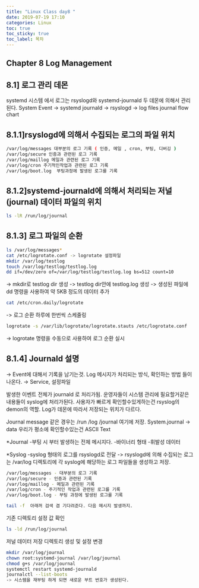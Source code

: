 ```yaml
---
title: "Linux Class day8 "
date: 2019-07-19 17:10
categories: Linux
toc: true
toc_sticky: true
toc_label: 목차
---
```


## Chapter 8 Log Management

## 8.1] 로그 관리 데몬
systemd 시스템 에서 로그는 rsyslogd와 systemd-journald 두 데몬에 의해서 관리된다.
System Event -> systemd journald -> rsyslogd -> log files
                     journal
                     flow chart 
 
 
 ## 8.1.1]rsyslogd에 의해서 수집되는 로그의 파일 위치
```bash
/var/log/messages 대부분의 로그 기록 ( 인증, 메일 , cron, 부팅, 디버깅 )
/var/log/secure 인증과 관련된 로그 기록
/var/log/maillog 메일과 관련된 로그 기록
/var/log/cron 주기적인작업과 관련된 로그 기록
/var/log/boot.log  부팅과정에 발생된 로그를 기록
```
## 8.1.2]systemd-journald에 의해서 처리되는 저널(journal) 데이터 파일의 위치
```bash
ls -lR /run/log/journal
```


## 8.1.3] 로그 파일의 순환 
```bash
ls /var/log/messages*
cat /etc/logrotate.conf -> logrotate 설정파일
mkdir /var/log/testlog 
touch /var/log/testlog/testlog.log
dd if=/dev/zero of=/var/log/testlog/testlog.log bs=512 count=10
```

-> mkdir로 testlog dir 생성 
-> testlog dir안에 testlog.log 생성 
-> 생성된 파일에 dd 명령을 사용하여 약 5KB 정도의 데이터 추가 
```bash
cat /etc/cron.daily/logrotate
```
-> 로그 순환 하루에 한번씩 스케줄링 

```bash
logrotate -s /var/lib/logrotate/logrotate.stauts /etc/logrotate.conf
```
-> logrotate 명령을 수동으로 사용하여 로그 순환 실시

## 8.1.4] Journald 설명
→ Event에 대해서 기록을 남기는것. Log 메시지가 처리되는 방식, 확인하는 방법 들이 나온다.
→ Service, 설정파일 

발생한 이벤트 전체가 journald 로 처리가됨. 
운영자들이 시스템 관리에 필요할거같은 내용들이 syslog에 처리가된다.
사용자가 빠르게 확인할수있게하는건 rsyslog의 demon의 역할.
Log가 데몬에 따라서 저장되는 위치가 다르다.

Journal message 같은 경우는 /run /log /journal 여기에 저장.
System.journal → data 
우리가 평소에 확인할수있는건  ASCII Text 

*Journal 
-부팅 시 부터 발생하는 전체 메시지다.
-바이너리 형태
-휘발성 데이터 

*Syslog 
-syslog 형태의 로그를 rsyslogd로 전달 -> rsyslogd에 의해 수집되는 로그는 /var/log 디렉토리에 각 syslog에 해당하는 로그 파일들을 생성하고 저장.

```bash
/var/log/messages - 대부분의 로그 기록
/var/log/secure - 인증과 관련된 기록
/var/log/maillog - 메일과 관련된 기록 
/var/log/cron - 주기적인 작업과 관련된 로그를 기록
/var/log/boot.log - 부팅 과정에 발생된 로그를 기록

tail -f  아래꺼 검색 겸 기다려준다. 다음 메시지 발생까지.
```

기존 디렉토리 설정 값 확인
```bash
ls -ld /run/log/journal 
```

저널 데이터 저장 디렉토리 생성 및 설정 변경
```bash
mkdir /var/log/journal
chown root:systemd-journal /var/log/journal
chmod g+s /var/log/journal
systemctl restart systemd-journald
journalctl --list-boots
-> 시스템을 재부팅 하게 되면 새로운 부트 번호가 생성된다. 
```

